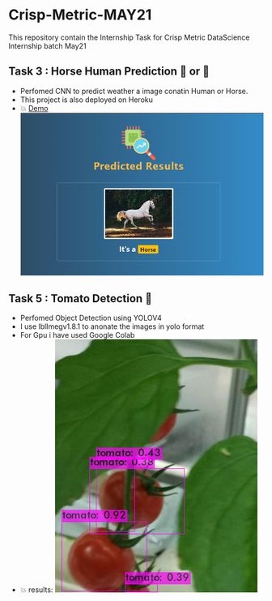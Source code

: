 # Crisp-Metric-MAY21
 This repository contain the Internship Task for Crisp Metric DataScience Internship  batch May21 

## Task 3 : Horse Human Prediction :racehorse: or  :walking:

- Perfomed CNN to predict weather a image conatin Human or Horse.
- This project is also deployed on Heroku  
- :boom: [Demo](https://horsehumanpredictordaniya.herokuapp.com/)
![screenshot|50x50](https://github.com/daniyaniazi/Crisp-Metric-MAY21/blob/main/Human-horse-prediction/static/images/demo.PNG)


## Task 5 : Tomato Detection :tomato:

- Perfomed Object Detection using YOLOV4 
- I use lblImegv1.8.1 to anonate the images in yolo format
- For Gpu i have used Google Colab
- :boom: results:
![screenshot](https://github.com/daniyaniazi/Crisp-Metric-MAY21/blob/main/Tomato_Detection/predictions.jpg)
